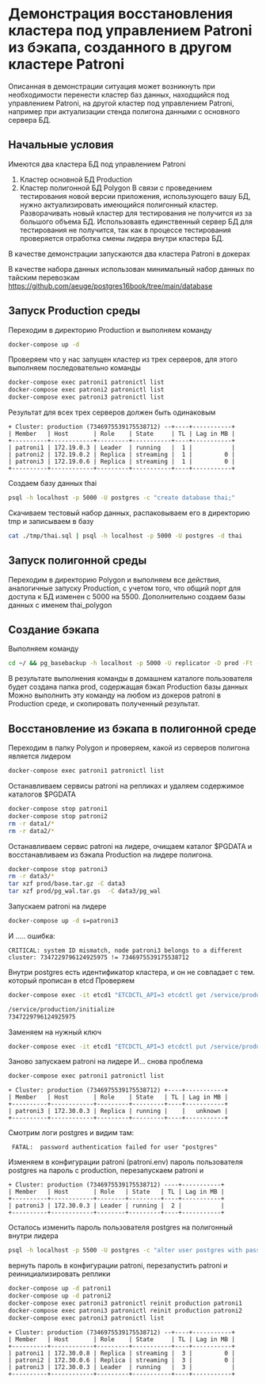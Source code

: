 # Демонстрация восстановления кластера под управлением Patroni из бэкапа, созданного в другом кластере Patroni

Описанная в демонстрации ситуация может возникнуть при необходимости перенести кластер баз данных, находщийся под управлением Patroni, на другой кластер под управлением Patroni, например при актуализации стенда полигона данными с основного сервера БД.

## Начальные условия

Имеются два кластера БД под управлением Patroni
1. Кластер основной БД Production
2. Кластер полигонной БД Polygon
В связи с проведением тестирования новой версии приложения, использующего вашу БД, нужно актуализировать имеющийся полигонный кластер. Разворачивать новый кластер для тестирования не получится из за большого объема БД. Использовавть единственный сервер БД для тестирования не получится, так как в процессе тестирования проверяется отработка смены лидера внутри кластера БД.

В качестве демонстрации запускаются два кластера Patroni в докерах

В качестве набора данных использован минимальный набор данных по тайским перевозкам https://github.com/aeuge/postgres16book/tree/main/database 

## Запуск Production среды
Переходим в директорию Production и выполняем команду

```bash
docker-compose up -d
```

Проверяем что у нас запущен кластер из трех серверов, для этого выполняем последовательно команды
```bash
docker-compose exec patroni1 patronictl list
docker-compose exec patroni2 patronictl list
docker-compose exec patroni3 patronictl list
```

Результат для всех трех серверов должен быть одинаковым
```
+ Cluster: production (7346975539175538712) --+----+-----------+
| Member   | Host       | Role    | State     | TL | Lag in MB |
+----------+------------+---------+-----------+----+-----------+
| patroni1 | 172.19.0.3 | Leader  | running   |  1 |           |
| patroni2 | 172.19.0.2 | Replica | streaming |  1 |         0 |
| patroni3 | 172.19.0.6 | Replica | streaming |  1 |         0 |
+----------+------------+---------+-----------+----+-----------+
```

Создаем базу данных thai
```bash
psql -h localhost -p 5000 -U postgres -c "create database thai;"
```

Скачиваем тестовый набор данных, распаковываем его в директорию tmp и записываем в базу
```bash
cat ./tmp/thai.sql | psql -h localhost -p 5000 -U postgres -d thai
```

## Запуск полигонной среды

Переходим в директорию Polygon и выполняем все действия, аналогичные запуску Production, с учетом того, что общий порт для доступа к БД изменен с 5000 на 5500. Дополнительно создаем базы данных с именем thai_polygon

## Создание бэкапа 
Выполняем команду
```bash
cd ~/ && pg_basebackup -h localhost -p 5000 -U replicator -D prod -Ft -Xs -z -P
```
В результате выполнения команды в домашнем каталоге пользователя будет создана папка prod, содержащая бэкап Production базы данных 
Можно выполнить эту команду на любом из докеров patroni в Production среде, и скопировать полученный результат.

## Восстановление из бэкапа в полигонной среде
Переходим в папку Polygon и проверяем, какой из серверов полигона является лидером
```bash
docker-compose exec patroni1 patronictl list
```
Останавливаем сервисы patroni на репликах и удаляем содержимое каталогов $PGDATA
```bash
docker-compose stop patroni1
docker-compose stop patroni2
rm -r data1/*
rm -r data2/*
```
Останавливаем сервис patroni на лидере, очищаем каталог $PGDATA и восстанавливаем из бэкапа Production на лидере полигона.
```bash
docker-compose stop patroni3
rm -r data3/*
tar xzf prod/base.tar.gz -C data3
tar xzf prod/pg_wal.tar.gs  -C data3/pg_wal
```

Запускаем patroni на лидере
```bash
docker-compose up -d s=patroni3
```
И ..... ошибка:

```CRITICAL: system ID mismatch, node patroni3 belongs to a different cluster: 7347229796124925975 != 7346975539175538712```

Внутри postgres есть идентификатор кластера, и он не совпадает с тем. который прописан в etcd
Проверяем

```bash
docker-compose exec -it etcd1 "ETCDCTL_API=3 etcdctl get /service/production/initialize"

/service/production/initialize
7347229796124925975
```
Заменяем на нужный ключ
```bash
docker-compose exec -it etcd1 "ETCDCTL_API=3 etcdctl put /service/production/initialize 7346975539175538712"
```
Заново запускаем patroni на лидере
И... снова проблема

```bash
docker-compose exec patroni1 patronictl list
```
```
+ Cluster: production (7346975539175538712) +----+-----------+
| Member   | Host       | Role    | State   | TL | Lag in MB |
+----------+------------+---------+---------+----+-----------+
| patroni3 | 172.30.0.3 | Replica | running |    |   unknown |
+----------+------------+---------+---------+----+-----------+
```
Смотрим логи postgres и видим там:

``` FATAL:  password authentication failed for user "postgres"```

Изменяем в конфигурации patroni (patroni.env) пароль пользователя postgres на пароль с production, перезапускаем patroni и
```
+ Cluster: production (7346975539175538712) ----+-----------+
| Member   | Host       | Role   | State   | TL | Lag in MB |
+----------+------------+--------+---------+----+-----------+
| patroni3 | 172.30.0.3 | Leader | running |  2 |           |
+----------+------------+--------+---------+----+-----------+
```
Осталось изменить пароль пользователя postgres на полигонный внутри лидера

```bash
psql -h localhost -p 5500 -U postgres -c "alter user postgres with password 'polypostgres';"
```

вернуть пароль в конфигурации patroni, перезапустить patroni и реинициализировать реплики

```bash
docker-compose up -d patroni1
docker-compose up -d patroni2
docker-compose exec patroni3 patronictl reinit production patroni1
docker-compose exec patroni3 patronictl reinit production patroni2
docker-compose exec patroni3 patronictl list
```
```
+ Cluster: production (7346975539175538712) --+----+-----------+
| Member   | Host       | Role    | State     | TL | Lag in MB |
+----------+------------+---------+-----------+----+-----------+
| patroni1 | 172.30.0.8 | Replica | streaming |  3 |         0 |
| patroni2 | 172.30.0.6 | Replica | streaming |  3 |         0 |
| patroni3 | 172.30.0.3 | Leader  | running   |  3 |           |
+----------+------------+---------+-----------+----+-----------+
```

